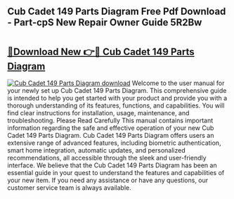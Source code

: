 ## Cub Cadet 149 Parts Diagram Free Pdf Download - Part-cpS New Repair Owner Guide 5R2Bw

# <h2><a href="http://dfk1zuj.blite.top/?on=Cub+Cadet+149+Parts+Diagram">🔗Download New 👉🔴 Cub Cadet 149 Parts Diagram</a></h2>

[![Cub Cadet 149 Parts Diagram download](https://i.imgur.com/lujVjoI.png)](http://dfk1zuj.blite.top/?on=Cub+Cadet+149+Parts+Diagram)
Welcome to the user manual for your newly set up Cub Cadet 149 Parts Diagram. This comprehensive guide is intended to help you get started with your product and provide you with a thorough understanding of its features, functions, and capabilities. You will find clear instructions for installation, usage, maintenance, and troubleshooting. Please Read Carefully This manual contains important information regarding the safe and effective operation of your new Cub Cadet 149 Parts Diagram. Cub Cadet 149 Parts Diagram offers users an extensive range of advanced features, including biometric authentication, smart home integration, automatic updates, and personalized recommendations, all accessible through the sleek and user-friendly interface. We believe that the Cub Cadet 149 Parts Diagram has been an essential guide in your quest to understand the features and capabilities of your new item. If you need any assistance or have any questions, our customer service team is always available.
